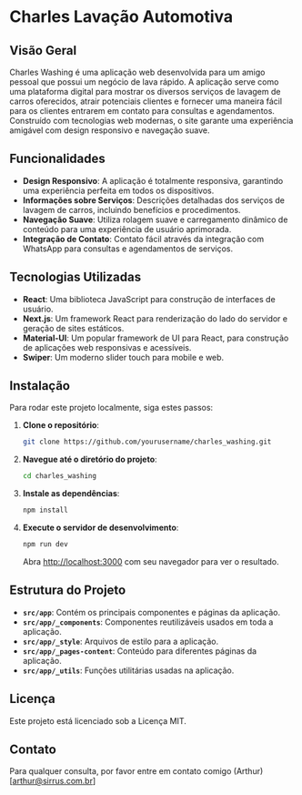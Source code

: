 # Charles Lavação Automotiva

## Visão Geral

Charles Washing é uma aplicação web desenvolvida para um amigo pessoal que possui um negócio de lava rápido. A aplicação serve como uma plataforma digital para mostrar os diversos serviços de lavagem de carros oferecidos, atrair potenciais clientes e fornecer uma maneira fácil para os clientes entrarem em contato para consultas e agendamentos. Construído com tecnologias web modernas, o site garante uma experiência amigável com design responsivo e navegação suave.

## Funcionalidades

- **Design Responsivo**: A aplicação é totalmente responsiva, garantindo uma experiência perfeita em todos os dispositivos.
- **Informações sobre Serviços**: Descrições detalhadas dos serviços de lavagem de carros, incluindo benefícios e procedimentos.
- **Navegação Suave**: Utiliza rolagem suave e carregamento dinâmico de conteúdo para uma experiência de usuário aprimorada.
- **Integração de Contato**: Contato fácil através da integração com WhatsApp para consultas e agendamentos de serviços.

## Tecnologias Utilizadas

- **React**: Uma biblioteca JavaScript para construção de interfaces de usuário.
- **Next.js**: Um framework React para renderização do lado do servidor e geração de sites estáticos.
- **Material-UI**: Um popular framework de UI para React, para construção de aplicações web responsivas e acessíveis.
- **Swiper**: Um moderno slider touch para mobile e web.

## Instalação

Para rodar este projeto localmente, siga estes passos:

1. **Clone o repositório**:
   ```bash
   git clone https://github.com/yourusername/charles_washing.git
   ```

2. **Navegue até o diretório do projeto**:
   ```bash
   cd charles_washing
   ```

3. **Instale as dependências**:
   ```bash
   npm install
   ```

4. **Execute o servidor de desenvolvimento**:
   ```bash
   npm run dev
   ```

   Abra [http://localhost:3000](http://localhost:3000) com seu navegador para ver o resultado.

## Estrutura do Projeto

- **`src/app`**: Contém os principais componentes e páginas da aplicação.
- **`src/app/_components`**: Componentes reutilizáveis usados em toda a aplicação.
- **`src/app/_style`**: Arquivos de estilo para a aplicação.
- **`src/app/_pages-content`**: Conteúdo para diferentes páginas da aplicação.
- **`src/app/_utils`**: Funções utilitárias usadas na aplicação.

## Licença

Este projeto está licenciado sob a Licença MIT.

## Contato

Para qualquer consulta, por favor entre em contato comigo (Arthur)[arthur@sirrus.com.br]
